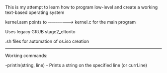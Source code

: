This is my attempt to learn how to program low-level and create a working text-based operating system

kernel.asm points to ----------> kernel.c for the main program

Uses legacy GRUB stage2_eltorito

.sh files for automation of os.iso creation

---

Working commands:

-println(string, line) - Prints a string on the specified line (or currLine)
